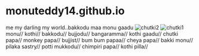 # monuteddy14.github.io
me my darling my world..bakkodu maa monu gaadu
![chutki2](https://user-images.githubusercontent.com/63353499/78875497-9e0d9100-7a6b-11ea-9a36-9cc1e52af6fa.jpg)
![chutki1](https://user-images.githubusercontent.com/63353499/78875506-a06feb00-7a6b-11ea-99ed-acb511fbe348.jpg)
monu//
kothi//
bakkodu//
bujjodu//
bangaramma//
kothi gaadu//
chutki papa//
monkey papa//
bujjist//
bum bum papaa//
cheya papa//
bakki monu//
pilaka sastry//
potti mukkodu//
chimpiri papa//
kothi pilla//
